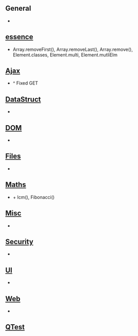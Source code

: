 ## General
+ 

## [essence](essence.js)
+ Array.removeFirst(), Array.removeLast(), Array.remove(), Element.classes, Element.multi, Element.mutliElm

## [Ajax](modules/Ajax.js)
+ ^ Fixed GET

## [DataStruct](modules/DataStruct.js)
+ 

## [DOM](modules/DOM.js)
+ 
## [Files](modules/Files.js)
+ 

## [Maths](modules/Maths.js)
+ \+ lcm(), Fibonacci()

## [Misc](modules/Misc.js)
+ 

## [Security](modules/Security.js)
+ 

## [UI](modules/UI.js)
+ 

## [Web](modules/Web.js)
+ 

## [QTest](modules/QTest.js)
